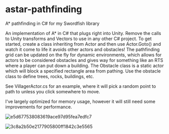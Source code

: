 # astar-pathfinding
A* pathfinding in C# for my Swordfish library

An implementation of A* in C# that plugs right into Unity. Remove the calls to Unity transforms and Vectors to use in any other C# project. To get started, create a class inheriting from Actor and then use Actor.Goto() and watch it come to life it avoids other actors and obstacles! The pathfinding grid can be updated on the fly for dynamic environments, which allows for actors to be considered obstacles and gives way for something like an RTS where a player can put down a building. The Obstacle class is a static actor which will block a specified rectangle area from pathing. Use the obstacle class to define trees, rocks, buildings, etc.

See VillagerActor.cs for an example, where it will pick a random point to path to unless you click somewhere to move.

I've largely optimized for memory usage, however it will still need some improvements for performance.

![e5d677538083619ace97d95fea7edfc7](https://user-images.githubusercontent.com/14932139/115832569-0910d800-a3e1-11eb-89e1-af1e45a9da3a.gif)

![3c8a2b50e2177905800ff1842c3e5565](https://user-images.githubusercontent.com/14932139/115919589-0b0d8200-a447-11eb-9afd-b978a383f9d3.gif)
